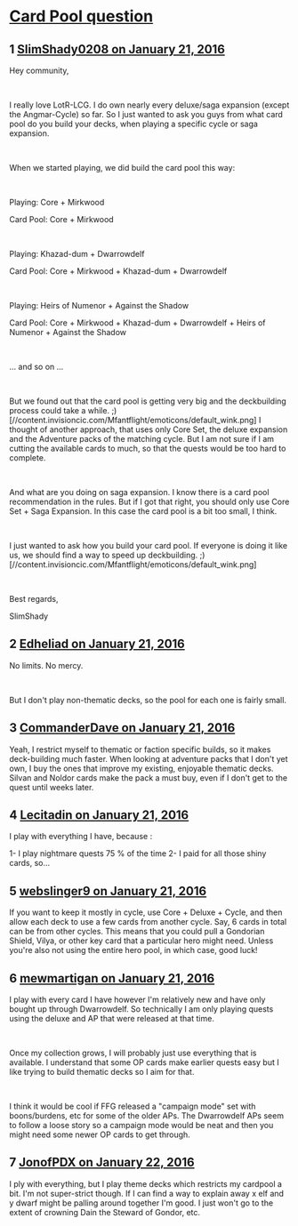 # [Card Pool question](https://community.fantasyflightgames.com/topic/199823-card-pool-question/)

## 1 [SlimShady0208 on January 21, 2016](https://community.fantasyflightgames.com/topic/199823-card-pool-question/?do=findComment&comment=2003917)

Hey community,

 

I really love LotR-LCG. I do own nearly every deluxe/saga expansion (except the Angmar-Cycle) so far. So I just wanted to ask you guys from what card pool do you build your decks, when playing a specific cycle or saga expansion.

 

When we started playing, we did build the card pool this way:

 

Playing: Core + Mirkwood

Card Pool: Core + Mirkwood

 

Playing: Khazad-dum + Dwarrowdelf

Card Pool: Core + Mirkwood + Khazad-dum + Dwarrowdelf

 

Playing: Heirs of Numenor + Against the Shadow

Card Pool: Core + Mirkwood + Khazad-dum + Dwarrowdelf + Heirs of Numenor + Against the Shadow

 

... and so on ...

 

But we found out that the card pool is getting very big and the deckbuilding process could take a while. ;) [//content.invisioncic.com/Mfantflight/emoticons/default_wink.png] I thought of another approach, that uses only Core Set, the deluxe expansion and the Adventure packs of the matching cycle. But I am not sure if I am cutting the available cards to much, so that the quests would be too hard to complete.

 

And what are you doing on saga expansion. I know there is a card pool recommendation in the rules. But if I got that right, you should only use Core Set + Saga Expansion. In this case the card pool is a bit too small, I think.

 

I just wanted to ask how you build your card pool. If everyone is doing it like us, we should find a way to speed up deckbuilding. ;) [//content.invisioncic.com/Mfantflight/emoticons/default_wink.png]

 

Best regards,

SlimShady

## 2 [Edheliad on January 21, 2016](https://community.fantasyflightgames.com/topic/199823-card-pool-question/?do=findComment&comment=2004005)

No limits. No mercy.

 

But I don't play non-thematic decks, so the pool for each one is fairly small.

## 3 [CommanderDave on January 21, 2016](https://community.fantasyflightgames.com/topic/199823-card-pool-question/?do=findComment&comment=2004105)

Yeah, I restrict myself to thematic or faction specific builds, so it makes deck-building much faster. When looking at adventure packs that I don't yet own, I buy the ones that improve my existing, enjoyable thematic decks. Silvan and Noldor cards make the pack a must buy, even if I don't get to the quest until weeks later.

## 4 [Lecitadin on January 21, 2016](https://community.fantasyflightgames.com/topic/199823-card-pool-question/?do=findComment&comment=2004135)

I play with everything I have, because :

1- I play nightmare quests 75 % of the time
2- I paid for all those shiny cards, so...

## 5 [webslinger9 on January 21, 2016](https://community.fantasyflightgames.com/topic/199823-card-pool-question/?do=findComment&comment=2004158)

If you want to keep it mostly in cycle, use Core + Deluxe + Cycle, and then allow each deck to use a few cards from another cycle. Say, 6 cards in total can be from other cycles. This means that you could pull a Gondorian Shield, Vilya, or other key card that a particular hero might need. Unless you're also not using the entire hero pool, in which case, good luck!

## 6 [mewmartigan on January 21, 2016](https://community.fantasyflightgames.com/topic/199823-card-pool-question/?do=findComment&comment=2004230)

I play with every card I have however I'm relatively new and have only bought up through Dwarrowdelf. So technically I am only playing quests using the deluxe and AP that were released at that time.

 

Once my collection grows, I will probably just use everything that is available. I understand that some OP cards make earlier quests easy but I like trying to build thematic decks so I aim for that.

 

I think it would be cool if FFG released a "campaign mode" set with boons/burdens, etc for some of the older APs. The Dwarrowdelf APs seem to follow a loose story so a campaign mode would be neat and then you might need some newer OP cards to get through.

## 7 [JonofPDX on January 22, 2016](https://community.fantasyflightgames.com/topic/199823-card-pool-question/?do=findComment&comment=2007477)

I ply with everything, but I play theme decks which restricts my cardpool a bit. I'm not super-strict though. If I can find a way to explain away x elf and y dwarf might be palling around together I'm good. I just won't go to the extent of crowning Dain the Steward of Gondor, etc. 

